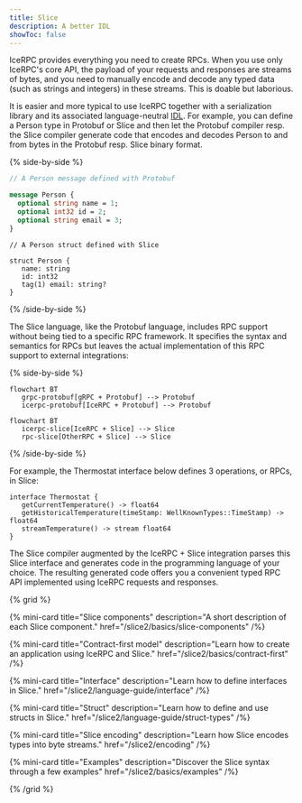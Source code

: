 ```yaml
---
title: Slice
description: A better IDL
showToc: false
---
```


IceRPC provides everything you need to create RPCs. When you use only IceRPC's core API, the payload of your requests
and responses are streams of bytes, and you need to manually encode and decode any typed data (such as strings and
integers) in these streams. This is doable but laborious.

It is easier and more typical to use IceRPC together with a serialization library and its associated language-neutral
[IDL][idl]. For example, you can define a Person type in Protobuf or Slice and then let the Protobuf compiler resp. the
Slice compiler generate code that encodes and decodes Person to and from bytes in the Protobuf resp. Slice binary
format.

{% side-by-side %}
```proto
// A Person message defined with Protobuf

message Person {
  optional string name = 1;
  optional int32 id = 2;
  optional string email = 3;
}
```

```slice
// A Person struct defined with Slice

struct Person {
   name: string
   id: int32
   tag(1) email: string?
}
```
{% /side-by-side %}

The Slice language, like the Protobuf language, includes RPC support without being tied to a specific RPC framework. It
specifies the syntax and semantics for RPCs but leaves the actual implementation of this RPC support to external
integrations:

{% side-by-side %}

```mermaid
flowchart BT
   grpc-protobuf[gRPC + Protobuf] --> Protobuf
   icerpc-protobuf[IceRPC + Protobuf] --> Protobuf
```

```mermaid
flowchart BT
   icerpc-slice[IceRPC + Slice] --> Slice
   rpc-slice[OtherRPC + Slice] --> Slice

```
{% /side-by-side %}

For example, the Thermostat interface below defines 3 operations, or RPCs, in Slice:

```slice
interface Thermostat {
   getCurrentTemperature() -> float64
   getHistoricalTemperature(timeStamp: WellKnownTypes::TimeStamp) -> float64
   streamTemperature() -> stream float64
}
```

The Slice compiler augmented by the IceRPC + Slice integration parses this Slice interface and generates code in the
programming language of your choice. The resulting generated code offers you a convenient typed RPC API implemented
using IceRPC requests and responses.

{% grid %}

{% mini-card
   title="Slice components"
   description="A short description of each Slice component."
   href="/slice2/basics/slice-components" /%}

{% mini-card
   title="Contract-first model"
   description="Learn how to create an application using IceRPC and Slice."
   href="/slice2/basics/contract-first" /%}

{% mini-card
   title="Interface"
   description="Learn how to define interfaces in Slice."
   href="/slice2/language-guide/interface" /%}

{% mini-card
   title="Struct"
   description="Learn how to define and use structs in Slice."
   href="/slice2/language-guide/struct-types" /%}

{% mini-card
   title="Slice encoding"
   description="Learn how Slice encodes types into byte streams."
   href="/slice2/encoding" /%}

{% mini-card
   title="Examples"
   description="Discover the Slice syntax through a few examples"
   href="/slice2/basics/examples" /%}

{% /grid %}

[icerpc]: ../
[idl]: https://en.wikipedia.org/wiki/Interface_description_language
